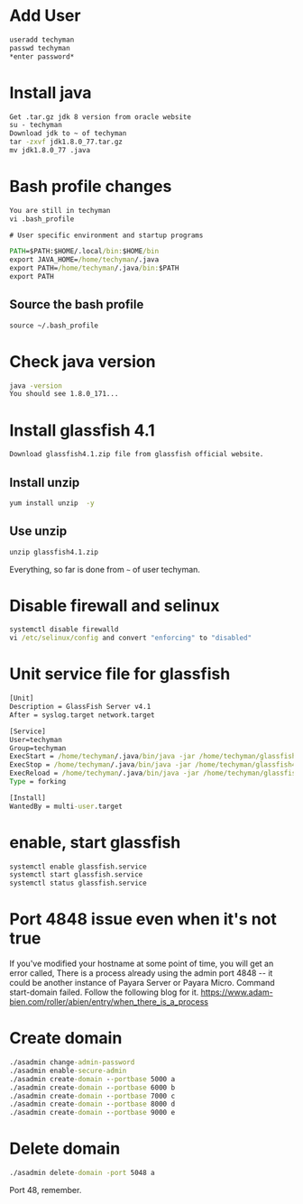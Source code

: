 # Add User
```cmd
useradd techyman
passwd techyman
*enter password*
```
# Install java
```cmd
Get .tar.gz jdk 8 version from oracle website
su - techyman
Download jdk to ~ of techyman
tar -zxvf jdk1.8.0_77.tar.gz
mv jdk1.8.0_77 .java
```
# Bash profile changes
```cmd
You are still in techyman
vi .bash_profile

# User specific environment and startup programs

PATH=$PATH:$HOME/.local/bin:$HOME/bin
export JAVA_HOME=/home/techyman/.java
export PATH=/home/techyman/.java/bin:$PATH
export PATH
```
## Source the bash profile
```cmd
source ~/.bash_profile
```
# Check java version
```cmd
java -version
You should see 1.8.0_171...
```
# Install glassfish 4.1
```cmd
Download glassfish4.1.zip file from glassfish official website.
```
## Install unzip
```cmd
yum install unzip  -y
```
## Use unzip
```cmd
unzip glassfish4.1.zip
```
Everything, so far is done from `~` of user techyman. 
# Disable firewall and selinux
```cmd
systemctl disable firewalld
vi /etc/selinux/config and convert "enforcing" to "disabled"
```
# Unit service file for glassfish
```cmd
[Unit]
Description = GlassFish Server v4.1
After = syslog.target network.target

[Service]
User=techyman
Group=techyman
ExecStart = /home/techyman/.java/bin/java -jar /home/techyman/glassfish4/glassfish/lib/client/appserver-cli.jar start-domain
ExecStop = /home/techyman/.java/bin/java -jar /home/techyman/glassfish4/glassfish/lib/client/appserver-cli.jar stop-domain
ExecReload = /home/techyman/.java/bin/java -jar /home/techyman/glassfish4/glassfish/lib/client/appserver-cli.jar restart-domain
Type = forking

[Install]
WantedBy = multi-user.target
```
# enable, start glassfish
```cmd
systemctl enable glassfish.service
systemctl start glassfish.service
systemctl status glassfish.service
```
# Port 4848 issue even when it's not true
If you've modified your hostname at some point of time, you will get an error called, There is a process already using the admin port 4848 -- it could be another instance of Payara Server or Payara Micro. Command start-domain failed.
Follow the following blog for it.
https://www.adam-bien.com/roller/abien/entry/when_there_is_a_process

# Create domain
```cmd
./asadmin change-admin-password
./asadmin enable-secure-admin
./asadmin create-domain --portbase 5000 a
./asadmin create-domain --portbase 6000 b
./asadmin create-domain --portbase 7000 c
./asadmin create-domain --portbase 8000 d
./asadmin create-domain --portbase 9000 e
```

# Delete domain
```cmd 
./asadmin delete-domain -port 5048 a
```
Port 48, remember.
